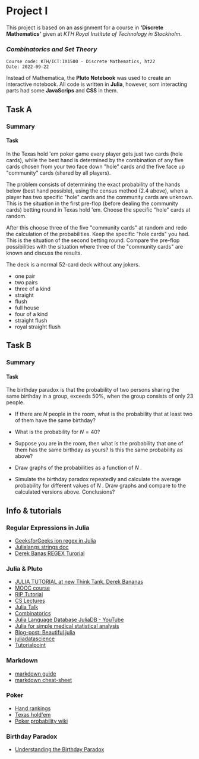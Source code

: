 # Project I

This project is based on an assignment for a course in **'Discrete Mathematics'** 
given at *KTH Royal Institute of Technology in Stockholm*.

### _Combinatorics and Set Theory_
    Course code: KTH/ICT:IX1500 - Discrete Mathematics, ht22 
    Date: 2022-09-22

Instead of Mathematica, the **Pluto Notebook** was used to create 
an interactive notebook.
All code is written in **Julia**, however, som interacting parts had 
some **JavaScrips** and **CSS** in them.

## Task A
### Summary
#### Task
In the Texas hold 'em poker game every player gets just two cards (hole cards),
while the best hand is determined by the combination of any five cards chosen
from your two face down \"hole\" cards and the five face up \"community\" cards
(shared by all players). 

The problem consists of determining the exact probability of the hands below
(best hand possible), using the census method (2.4 above), when a player has two
specific \"hole\" cards and the community cards are unknown. This is the situation
in the first pre-flop (before dealing the community cards) betting round in
Texas hold 'em. Choose the specific \"hole\" cards at random. 

After this choose three of the five \"community cards\" at random and redo the
calculation of the probabilities. Keep the specific \"hole cards\" you had.
This is the situation of the second betting round. Compare the pre-flop
possibilities with the situation where three of the \"community cards\" are
known and discuss the results.

The deck is a normal 52-card deck without any jokers.

* one pair
* two pairs
* three of a kind
* straight
* flush
* full house
* four of a kind
* straight flush
* royal straight flush
 
## Task B
### Summary
#### Task
The birthday paradox is that the probability of two persons sharing the same
birthday in a
group, exceeds 50%, when the group consists of only 23 people.

* If there are $N$ people in the room, what is the probability that at least
  two of them have the same birthday?
* What is the probability for $N = 40$?

* Suppose you are in the room, then what is the probability that one of them
  has the same birthday as yours? Is this the same probability as above?
* Draw graphs of the probabilities as a function of $N$ .
* Simulate the birthday paradox repeatedly and calculate the average
  probability for different values of $N$ . Draw graphs and compare to the
  calculated versions above. Conclusions?
  
## Info & tutorials

### Regular Expressions in Julia
- [GeeksforGeeks ion regex in Julia](https://www.geeksforgeeks.org/regular-expressions-in-julia/)
- [Julialangs strings doc](https://docs.julialang.org/en/v1/manual/strings/)
- [Derek Banas REGEX Turorial](https://www.youtube.com/watch?v=DRR9fOXkfRE&list=PLFA4F2FDD28D0C40E)

### Julia & Pluto
* [JULIA TUTORIAL at new Think Tank, Derek Bananas](https://www.newthinktank.com/2018/10/julia-tutorial/)
* [MOOC course](https://syl1.gitbook.io/julia-language-a-concise-tutorial/)
* [RIP Tutorial](https://riptutorial.com/julia-lang)
* [CS Lectures](https://www.cs.mcgill.ca/~dprecup/courses/IntroCS/Lectures/)
* [Julia Talk](https://www.talkjulia.com/)
* [Combinatorics](https://juliamath.github.io/Combinatorics.jl/dev/)
* [Julia Language Database JuliaDB - YouTube](https://www.youtube.com/watch?v=pv5zfIs2lyU&list=PLsu0TcgLDUiLfwJipaXOBRqwqZlT4Atfk)
* [Julia for simple medical statistical analysis](https://www.youtube.com/watch?v=4nPmKG_f8-M&list=PLsu0TcgLDUiIznEhN165XmykqyLgzwY0Y)
* [Blog-post: Beautiful julia](http://blog.translusion.com/posts/beautiful-julia/)
* [juliadatascience](https://juliadatascience.io/)
* [Tutorialpoint](https://www.tutorialspoint.com/julia/julia_dictionaries_sets.htm)

### Markdown
* [markdown guide](https://www.markdownguide.org/)
* [markdown cheat-sheet](https://www.markdownguide.org/cheat-sheet/)

### Poker
* [Hand rankings](https://www.pokerstars.se/en/poker/games/rules/hand-rankings/)
* [Texas hold'em](https://www.pokerstars.se/en/poker/games/texas-holdem/)
* [Poker probability wiki](https://en.wikipedia.org/wiki/Poker_probability)

### Birthday Paradox
* [Understanding the Birthday Paradox](https://betterexplained.com/articles/understanding-the-birthday-paradox/)

